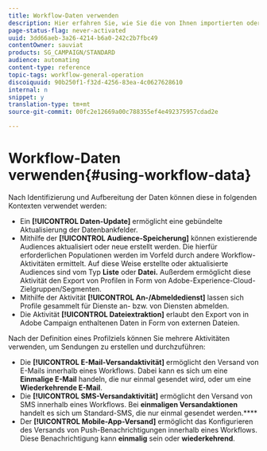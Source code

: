 ```yaml
---
title: Workflow-Daten verwenden
description: Hier erfahren Sie, wie Sie die von Ihnen importierten oder ausgewählten Daten nutzen können.
page-status-flag: never-activated
uuid: 3dd66aeb-3a26-4214-b6a0-242c2b7fbc49
contentOwner: sauviat
products: SG_CAMPAIGN/STANDARD
audience: automating
content-type: reference
topic-tags: workflow-general-operation
discoiquuid: 90b250f1-f32d-4256-83ea-4c0627628610
internal: n
snippet: y
translation-type: tm+mt
source-git-commit: 00fc2e12669a00c788355ef4e492375957cdad2e

---
```



# Workflow-Daten verwenden{#using-workflow-data}

Nach Identifizierung und Aufbereitung der Daten können diese in folgenden Kontexten verwendet werden:

* Ein **[!UICONTROL Daten-Update]** ermöglicht eine gebündelte Aktualisierung der Datenbankfelder.
* Mithilfe der **[!UICONTROL Audience-Speicherung]** können existierende Audiences aktualisiert oder neue erstellt werden. Die hierfür erforderlichen Populationen werden im Vorfeld durch andere Workflow-Aktivitäten ermittelt. Auf diese Weise erstellte oder aktualisierte Audiences sind vom Typ **Liste** oder **Datei.** Außerdem ermöglicht diese Aktivität den Export von Profilen in Form von Adobe-Experience-Cloud-Zielgruppen/Segmenten.
* Mithilfe der Aktivität **[!UICONTROL An-/Abmeldedienst]** lassen sich Profile gesammelt für Dienste an- bzw. von Diensten abmelden.
* Die Aktivität **[!UICONTROL Dateiextraktion]** erlaubt den Export von in Adobe Campaign enthaltenen Daten in Form von externen Dateien.

Nach der Definition eines Profilziels können Sie mehrere Aktivitäten verwenden, um Sendungen zu erstellen und durchzuführen:

* Die **[!UICONTROL E-Mail-Versandaktivität]** ermöglicht den Versand von E-Mails innerhalb eines Workflows. Dabei kann es sich um eine **Einmalige E-Mail** handeln, die nur einmal gesendet wird, oder um eine **Wiederkehrende E-Mail**.
* Die **[!UICONTROL SMS-Versandaktivität]** ermöglicht den Versand von SMS innerhalb eines Workflows. Bei **einmaligen Versandaktionen** handelt es sich um Standard-SMS, die nur einmal gesendet werden.****
* Der **[!UICONTROL Mobile-App-Versand]** ermöglicht das Konfigurieren des Versands von Push-Benachrichtigungen innerhalb eines Workflows. Diese Benachrichtigung kann **einmalig** sein oder **wiederkehrend**.

